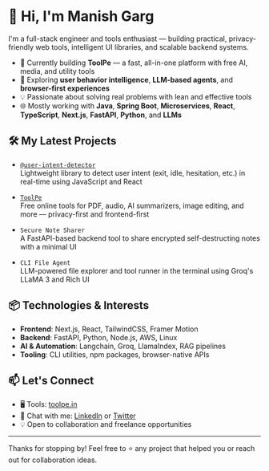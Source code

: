 # 👋 Hi, I'm Manish Garg

I'm a full-stack engineer and tools enthusiast — building practical, privacy-friendly web tools, intelligent UI libraries, and scalable backend systems.

- 🔧 Currently building **ToolPe** — a fast, all-in-one platform with free AI, media, and utility tools  
- 🧠 Exploring **user behavior intelligence**, **LLM-based agents**, and **browser-first experiences**  
- 💡 Passionate about solving real problems with lean and effective tools  
- 🌐 Mostly working with **Java**, **Spring Boot**, **Microservices**, **React**,  **TypeScript**, **Next.js**, **FastAPI**, **Python**, and **LLMs**

## 🛠 My Latest Projects

- [`@user-intent-detector`](https://github.com/mgarg123/user-intent-detector)  
  Lightweight library to detect user intent (exit, idle, hesitation, etc.) in real-time using JavaScript and React

- [`ToolPe`](https://toolpe.in)  
  Free online tools for PDF, audio, AI summarizers, image editing, and more — privacy-first and frontend-first

- `Secure Note Sharer`  
  A FastAPI-based backend tool to share encrypted self-destructing notes with a minimal UI

- `CLI File Agent`  
  LLM-powered file explorer and tool runner in the terminal using Groq's LLaMA 3 and Rich UI

## 📦 Technologies & Interests

- **Frontend**: Next.js, React, TailwindCSS, Framer Motion  
- **Backend**: FastAPI, Python, Node.js, AWS, Linux  
- **AI & Automation**: Langchain, Groq, LlamaIndex, RAG pipelines  
- **Tooling**: CLI utilities, npm packages, browser-native APIs

## 📫 Let's Connect

- 🖥️ Tools: [toolpe.in](https://toolpe.in)  
- 💬 Chat with me: [LinkedIn](https://linkedin.com/in/imgarg) or [Twitter](https://twitter.com/iamgargs)  
- 💡 Open to collaboration and freelance opportunities

---

Thanks for stopping by! Feel free to ⭐️ any project that helped you or reach out for collaboration ideas.
